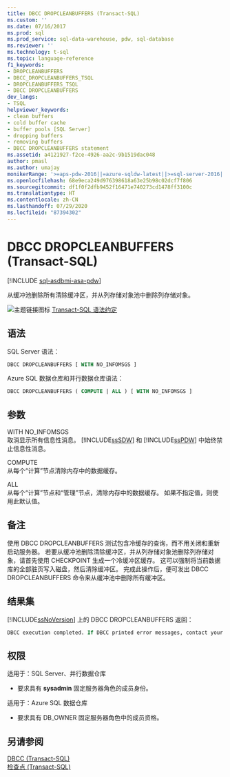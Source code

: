 ```yaml
---
title: DBCC DROPCLEANBUFFERS (Transact-SQL)
ms.custom: ''
ms.date: 07/16/2017
ms.prod: sql
ms.prod_service: sql-data-warehouse, pdw, sql-database
ms.reviewer: ''
ms.technology: t-sql
ms.topic: language-reference
f1_keywords:
- DROPCLEANBUFFERS
- DBCC_DROPCLEANBUFFERS_TSQL
- DROPCLEANBUFFERS_TSQL
- DBCC DROPCLEANBUFFERS
dev_langs:
- TSQL
helpviewer_keywords:
- clean buffers
- cold buffer cache
- buffer pools [SQL Server]
- dropping buffers
- removing buffers
- DBCC DROPCLEANBUFFERS statement
ms.assetid: a4121927-f2ce-4926-aa2c-9b1519dac048
author: pmasl
ms.author: umajay
monikerRange: '>=aps-pdw-2016||=azure-sqldw-latest||>=sql-server-2016||=sqlallproducts-allversions||>=sql-server-linux-2017||=azuresqldb-mi-current'
ms.openlocfilehash: 68e9eca249d976398618a63e25b98c02dcf7f806
ms.sourcegitcommit: df1f0f2dfb9452f16471e740273cd1478ff3100c
ms.translationtype: HT
ms.contentlocale: zh-CN
ms.lasthandoff: 07/29/2020
ms.locfileid: "87394302"
---
```

# <a name="dbcc-dropcleanbuffers-transact-sql"></a>DBCC DROPCLEANBUFFERS (Transact-SQL)

[!INCLUDE [sql-asdbmi-asa-pdw](../../includes/applies-to-version/sql-asdbmi-asa-pdw.md)]

从缓冲池删除所有清除缓冲区，并从列存储对象池中删除列存储对象。
  
![主题链接图标](../../database-engine/configure-windows/media/topic-link.gif "“主题链接”图标") [Transact-SQL 语法约定](../../t-sql/language-elements/transact-sql-syntax-conventions-transact-sql.md)
  
## <a name="syntax"></a>语法
SQL Server 语法：

```sql
DBCC DROPCLEANBUFFERS [ WITH NO_INFOMSGS ]  
```  
Azure SQL 数据仓库和并行数据仓库语法：

```sql  
DBCC DROPCLEANBUFFERS ( COMPUTE | ALL ) [ WITH NO_INFOMSGS ]  
```

## <a name="arguments"></a>参数  
 WITH NO_INFOMSGS  
 取消显示所有信息性消息。 [!INCLUDE[ssSDW](../../includes/sssdw-md.md)] 和 [!INCLUDE[ssPDW](../../includes/sspdw-md.md)] 中始终禁止信息性消息。  
  
 COMPUTE  
 从每个“计算”节点清除内存中的数据缓存。  
  
 ALL  
 从每个“计算”节点和“管理”节点，清除内存中的数据缓存。 如果不指定值，则使用此默认值。  
  
## <a name="remarks"></a>备注  
使用 DBCC DROPCLEANBUFFERS 测试包含冷缓存的查询，而不用关闭和重新启动服务器。
若要从缓冲池删除清除缓冲区，并从列存储对象池删除列存储对象，请首先使用 CHECKPOINT 生成一个冷缓冲区缓存。 这可以强制将当前数据库的全部脏页写入磁盘，然后清除缓冲区。 完成此操作后，便可发出 DBCC DROPCLEANBUFFERS 命令来从缓冲池中删除所有缓冲区。
  
## <a name="result-sets"></a>结果集  
[!INCLUDE[ssNoVersion](../../includes/ssnoversion-md.md)] 上的 DBCC DROPCLEANBUFFERS 返回：
  
```sql
DBCC execution completed. If DBCC printed error messages, contact your system administrator.  
```  
  
## <a name="permissions"></a>权限  

适用于：SQL Server、并行数据仓库 

- 要求具有 **sysadmin** 固定服务器角色的成员身份。  

适用于：Azure SQL 数据仓库

- 要求具有 DB_OWNER 固定服务器角色中的成员资格。  
  
## <a name="see-also"></a>另请参阅  
[DBCC (Transact-SQL)](../../t-sql/database-console-commands/dbcc-transact-sql.md)  
[检查点 (Transact-SQL)](../../t-sql/language-elements/checkpoint-transact-sql.md)  
  
  
